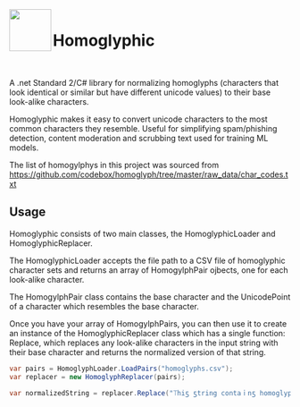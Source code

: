 ﻿<img src="http://localhost/homoglyphic/logo.svg" height="75" align="left" />

# Homoglyphic

<br/>

A .net Standard 2/C# library for normalizing homoglyphs (characters that look identical or similar but have different unicode values) to their base look-alike characters.

Homoglyphic makes it easy to convert unicode characters to the most common characters they resemble. Useful for simplifying spam/phishing detection, content moderation and scrubbing text used for training ML models.

The list of homogylphys in this project was sourced from https://github.com/codebox/homoglyph/tree/master/raw_data/char_codes.txt

## Usage

Homoglyphic consists of two main classes, the HomoglyphicLoader and HomoglyphicReplacer.

The HomoglyphicLoader accepts the file path to a CSV file of homoglyphic character sets and returns an array of HomogylphPair ojbects, one for each look-alike character.

The HomogylphPair class contains the base character and the UnicodePoint of a character which resembles the base character.

Once you have your array of HomogylphPairs, you can then use it to create an instance of the HomoglyphicReplacer class which has a single function: Replace, which replaces any look-alike characters in the input string with their base character and returns the normalized version of that string.

```cs
var pairs = HomoglyphLoader.LoadPairs("homoglyphs.csv");
var replacer = new HomoglyphReplacer(pairs);

var normalizedString = replacer.Replace("⟙hiƽ ƽtring contaｉnƽ һomoglyphƽ");
```